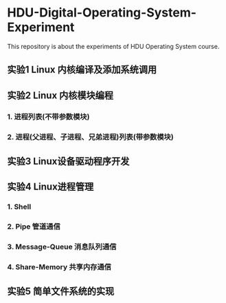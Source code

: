 # HDU-Digital-Operating-System-Experiment

This repository is about the experiments of HDU Operating System course.

## 实验1 Linux 内核编译及添加系统调用

## 实验2 Linux 内核模块编程
### 1. 进程列表(不带参数模块)
### 2. 进程(父进程、子进程、兄弟进程)列表(带参数模块)

## 实验3 Linux设备驱动程序开发

## 实验4 Linux进程管理
### 1. Shell
### 2. Pipe 管道通信
### 3. Message-Queue 消息队列通信
### 4. Share-Memory 共享内存通信

## 实验5 简单文件系统的实现
